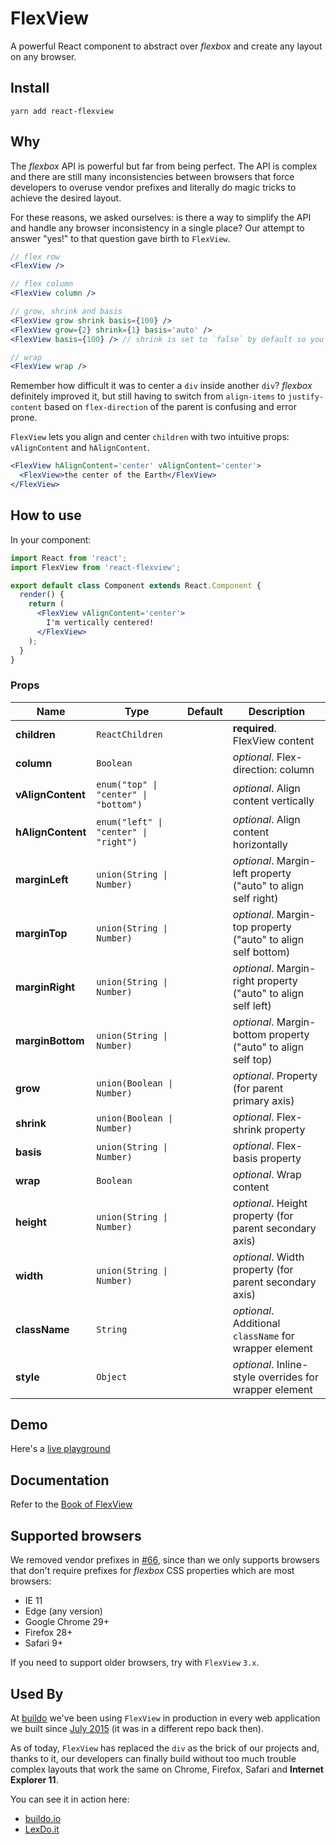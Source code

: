 # FlexView
A powerful React component to abstract over *flexbox* and create any layout on any browser.

## Install
```
yarn add react-flexview
```

## Why
The *flexbox* API is powerful but far from being perfect.
The API is complex and there are still many inconsistencies between browsers that force developers to overuse vendor prefixes and literally do magic tricks to achieve the desired layout.

For these reasons, we asked ourselves: is there a way to simplify the API and handle any browser inconsistency in a single place? Our attempt to answer "yes!" to that question gave birth to `FlexView`.

```jsx
// flex row
<FlexView />

// flex column
<FlexView column />

// grow, shrink and basis
<FlexView grow shrink basis={100} />
<FlexView grow={2} shrink={1} basis='auto' />
<FlexView basis={100} /> // shrink is set to `false` by default so you're certain to a have it `100px` wide/tall

// wrap
<FlexView wrap />
```

Remember how difficult it was to center a `div` inside another `div`?
*flexbox* definitely improved it, but still having to switch from `align-items` to `justify-content` based on `flex-direction` of the parent is confusing and error prone.

`FlexView` lets you align and center `children` with two intuitive props: `vAlignContent` and `hAlignContent`.

```jsx
<FlexView hAlignContent='center' vAlignContent='center'>
  <FlexView>the center of the Earth</FlexView>
</FlexView>
```

## How to use
In your component:

```jsx
import React from 'react';
import FlexView from 'react-flexview';

export default class Component extends React.Component {
  render() {
    return (
      <FlexView vAlignContent='center'>
        I'm vertically centered!
      </FlexView>
    );
  }
}
```

### Props
|Name|Type|Default|Description|
|----|----|-------|-----------|
| **children** | <code>ReactChildren</code> |  | **required**. FlexView content |
| **column** | <code>Boolean</code> |  | *optional*. Flex-direction: column |
| **vAlignContent** | <code>enum("top" &#124; "center" &#124; "bottom")</code> |  | *optional*. Align content vertically |
| **hAlignContent** | <code>enum("left" &#124; "center" &#124; "right")</code> |  | *optional*. Align content horizontally |
| **marginLeft** | <code>union(String &#124; Number)</code> |  | *optional*. Margin-left property ("auto" to align self right) |
| **marginTop** | <code>union(String &#124; Number)</code> |  | *optional*. Margin-top property ("auto" to align self bottom) |
| **marginRight** | <code>union(String &#124; Number)</code> |  | *optional*. Margin-right property ("auto" to align self left) |
| **marginBottom** | <code>union(String &#124; Number)</code> |  | *optional*. Margin-bottom property ("auto" to align self top) |
| **grow** | <code>union(Boolean &#124; Number)</code> |  | *optional*. Property (for parent primary axis) |
| **shrink** | <code>union(Boolean &#124; Number)</code> |  | *optional*. Flex-shrink property |
| **basis** | <code>union(String &#124; Number)</code> |  | *optional*. Flex-basis property |
| **wrap** | <code>Boolean</code> |  | *optional*. Wrap content |
| **height** | <code>union(String &#124; Number)</code> |  | *optional*. Height property (for parent secondary axis) |
| **width** | <code>union(String &#124; Number)</code> |  | *optional*. Width property (for parent secondary axis) |
| **className** | <code>String</code> |  | *optional*. Additional `className` for wrapper element |
| **style** | <code>Object</code> |  | *optional*. Inline-style overrides for wrapper element |


## Demo
Here's a [live playground](http://react-components.buildo.io/#flexview)

## Documentation
Refer to the [Book of FlexView](http://buildo.github.io/react-flexview/)

## Supported browsers
We removed vendor prefixes in [#66](https://github.com/buildo/react-flexview/issues/66), since than we only supports browsers that don't require prefixes for *flexbox* CSS properties which are most browsers:
- IE 11
- Edge (any version)
- Google Chrome 29+
- Firefox 28+
- Safari 9+

If you need to support older browsers, try with `FlexView` `3.x`.

## Used By
At [buildo](https://buildo.io/) we've been using `FlexView` in production in every web application we built since [July 2015](https://github.com/buildo/react-components/pull/7) (it was in a different repo back then).

As of today, `FlexView` has replaced the `div` as the brick of our projects and, thanks to it, our developers can finally build without too much trouble complex layouts that work the same on Chrome, Firefox, Safari and **Internet Explorer 11**.

You can see it in action here:
- [buildo.io](https://buildo.io/)
- [LexDo.it](https://www.lexdo.it/)
